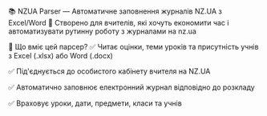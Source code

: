 📚 NZUA Parser — Автоматичне заповнення журналів NZ.UA з Excel/Word
💼 Створено для вчителів, які хочуть економити час і автоматизувати рутинну роботу з журналами на nz.ua

🚀 Що вміє цей парсер?
✅ Читає оцінки, теми уроків та присутність учнів з Excel (.xlsx) або Word (.docx)

✅ Під'єднується до особистого кабінету вчителя на NZ.UA

✅ Автоматично заповнює електронний журнал відповідно до розкладу

✅ Враховує уроки, дати, предмети, класи та учнів
